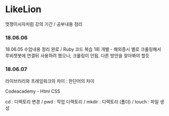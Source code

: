 # LikeLion
멋쟁이사자처럼 강의 기간 / 공부내용 정리

### 18.06.06
  18.06.05 수업내용 정리 완료 / 
  Ruby 코드 복습 1회
  개별 - 해외증시 별로 크롤링해서 루비챗봇에 연결뒤 사용하려 했으나, 크롤링이 안됨. 다른 방안을 찾아봐야 할듯


### 18.06.07
  라이브러리와 프레임워크의 차이  :  한단어의 차이
  
  Codeacademy   - Html CSS
  
  cd : 디렉토리 변경 / pwd : 작업 디렉토리 / mkdir : 디렉토리 (폴더) / touch : 파일 생성
